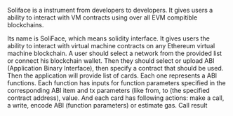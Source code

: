 Soliface is a instrument from developers to developers.
It gives users a ability to interact with VM contracts using over all EVM compitible blockchains.

Its name is SoliFace, which means solidity interface.
It gives users the ability to interact with virtual machine contracts on any Ethereum virtual machine blockchain.
A user should select a network from the provided list or connect his blockchain wallet. Then they should select or upload ABI (Application Binary Interface), then specify a contract that should be used.
Then the application will provide list of cards. Each one represents a ABI functions. Each function has inputs for function parameters specified in the corresponding ABI item and tx parameters (like from, to (the specified contract address), value. And each card has following actions: make a call, a write, encode ABI (function parameters) or estimate gas.
Call result
